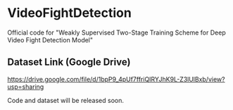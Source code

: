 # VideoFightDetection
Official code for "Weakly Supervised Two-Stage Training Scheme for Deep Video Fight Detection Model"

## Dataset Link (Google Drive)
https://drive.google.com/file/d/1bpP9_4pUf7ffriQIRYJhK9L-Z3lUlBxb/view?usp=sharing

Code and dataset will be released soon.
